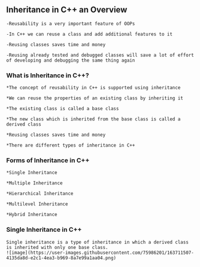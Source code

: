 <h2>Inheritance in C++ an Overview</h2>

	-Reusability is a very important feature of OOPs  

	-In C++ we can reuse a class and add additional features to it

	-Reusing classes saves time and money

	-Reusing already tested and debugged classes will save a lot of effort of developing and debugging the same thing again

<h3>What is Inheritance in C++?</h3>

	*The concept of reusability in C++ is supported using inheritance

	*We can reuse the properties of an existing class by inheriting it

	*The existing class is called a base class

	*The new class which is inherited from the base class is called a derived class

	*Reusing classes saves time and money

	*There are different types of inheritance in C++

<h3>Forms of Inheritance in C++</h3>

	*Single Inheritance

	*Multiple Inheritance

	*Hierarchical Inheritance

	*Multilevel Inheritance

	*Hybrid Inheritance

<h3>Single Inheritance in C++</h3>

	Single inheritance is a type of inheritance in which a derived class is inherited with only one base class.
 	![image](https://user-images.githubusercontent.com/75986201/163711507-4135da8d-e2c1-4ea3-b969-8a7e99a1aa04.png)

